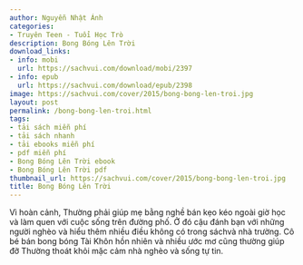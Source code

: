 ```yaml
---
author: Nguyễn Nhật Ánh
categories:
- Truyên Teen - Tuổi Học Trò
description: Bong Bóng Lên Trời
download_links:
- info: mobi
  url: https://sachvui.com/download/mobi/2397
- info: epub
  url: https://sachvui.com/download/epub/2398
image: https://sachvui.com/cover/2015/bong-bong-len-troi.jpg
layout: post
permalink: /bong-bong-len-troi.html
tags:
- tải sách miễn phí
- tải sách nhanh
- tải ebooks miễn phí
- pdf miễn phí
- Bong Bóng Lên Trời ebook
- Bong Bóng Lên Trời pdf
thumbnail_url: https://sachvui.com/cover/2015/bong-bong-len-troi.jpg
title: Bong Bóng Lên Trời
---
```


 <div class="item-desc text-justify"> <p>Vì hoàn cảnh, Thường phải giúp mẹ bằng nghề bán kẹo kéo ngoài giờ học và làm quen với cuộc sống trên đường phố. Ở đó cậu đánh bạn với những người nghèo và hiểu thêm nhiều điều không có trong sáchvà nhà trường. Cô bé bán bong bóng Tài Khôn hồn nhiên và nhiều ước mơ cũng thường giúp đỡ Thường thoát khỏi mặc cảm nhà nghèo và sống tự tin.</p> </div>